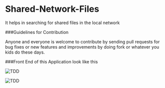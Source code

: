 # Shared-Network-Files
It helps in searching for shared files in the local network 

###Guidelines for Contribution

Anyone and everyone is welcome to contribute by sending pull requests for bug fixes or new features and improvements by doing fork or whatever you kids do these days.



###Front End of this Application look like this

![TDD](http://i.imgur.com/PVK2osJ.png?1)

![TDD](http://i.imgur.com/3k4f8YJ.png?1)

